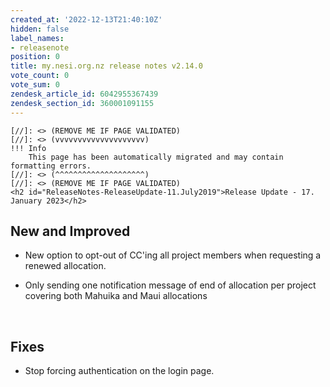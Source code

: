 ```yaml
---
created_at: '2022-12-13T21:40:10Z'
hidden: false
label_names:
- releasenote
position: 0
title: my.nesi.org.nz release notes v2.14.0
vote_count: 0
vote_sum: 0
zendesk_article_id: 6042955367439
zendesk_section_id: 360001091155
---
```



    [//]: <> (REMOVE ME IF PAGE VALIDATED)
    [//]: <> (vvvvvvvvvvvvvvvvvvvv)
    !!! Info
        This page has been automatically migrated and may contain formatting errors.
    [//]: <> (^^^^^^^^^^^^^^^^^^^^)
    [//]: <> (REMOVE ME IF PAGE VALIDATED)
    <h2 id="ReleaseNotes-ReleaseUpdate-11.July2019">Release Update - 17. January 2023</h2>
<h2 id="ReleaseNotes-NewandImproved">New and Improved</h2>
<ul>
<li>
<p class="_1wyb1tcg _vwz41f4h _k48pbfng _1dyzz5jk _1bsb1osq _19pkidpf _2hwxidpf _otyridpf _18u0idpf _ca0qidpf _u5f3idpf _n3tdidpf _19bvidpf _syaz1fxt _mc2h1hna _14fy1hna" data-test-id="issue.views.issue-base.foundation.summary.heading" data-testid="issue.views.issue-base.foundation.summary.heading">New option to opt-out of CC'ing all project members when requesting a renewed allocation.</p>
</li>
<li>
<p class="_1wyb1tcg _vwz41f4h _k48pbfng _1dyzz5jk _1bsb1osq _19pkidpf _2hwxidpf _otyridpf _18u0idpf _ca0qidpf _u5f3idpf _n3tdidpf _19bvidpf _syaz1fxt _mc2h1hna _14fy1hna" data-test-id="issue.views.issue-base.foundation.summary.heading" data-testid="issue.views.issue-base.foundation.summary.heading">Only sending one notification message of end of allocation per project covering both Mahuika and Maui allocations</p>
</li>
</ul>
<p> </p>
<h2 id="ReleaseNotes-Fixes"><span>Fixes</span></h2>
<ul>
<li>Stop forcing authentication on the login page.</li>
</ul>